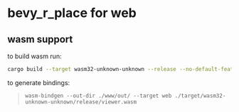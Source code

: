 # bevy_r_place for web

## wasm support

to build wasm run:

```bash
cargo build --target wasm32-unknown-unknown --release --no-default-features --features=web,viewer
```

to generate bindings:
> `wasm-bindgen --out-dir ./www/out/ --target web ./target/wasm32-unknown-unknown/release/viewer.wasm`
